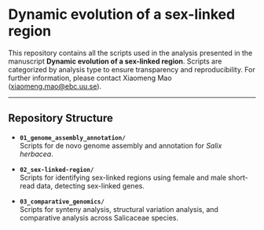 # Dynamic evolution of a sex-linked region 
This repository contains all the scripts used in the analysis presented in the manuscript **Dynamic evolution of a sex-linked region**. Scripts are categorized by analysis type to ensure transparency and reproducibility.
For further information, please contact Xiaomeng Mao (xiaomeng.mao@ebc.uu.se).

----
## **Repository Structure**

- **`01_genome_assembly_annotation/`**  
  Scripts for de novo genome assembly and annotation for *Salix herbacea*.

- **`02_sex-linked-region/`**  
  Scripts for identifying sex-linked regions using female and male short-read data, detecting sex-linked genes.

- **`03_comparative_genomics/`**  
  Scripts for synteny analysis, structural variation analysis, and comparative analysis across Salicaceae species.

